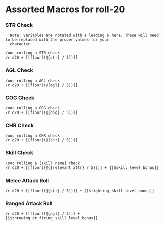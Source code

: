 # Assorted Macros for roll-20

### STR Check
```
  Note: Variables are notated with a leading $ here. These will need to be replaced with the proper values for your
  character.
```

```
/ooc rolling a STR check
/r d20 + [[floor((@{str} / 5))]]
```

### AGL Check

```
/ooc rolling a AGL check
/r d20 + [[floor((@{agl} / 5))]]
```

### COG Check

```
/ooc rolling a COG check
/r d20 + [[floor((@{cog} / 5))]]
```

### CHR Check

```
/ooc rolling a CHR check
/r d20 + [[floor((@{chr} / 5))]]
```

### Skill Check

```
/ooc rolling a [skill name] check
/r d20 + [[floor((@{$relevant_attr} / 5))]] + [[$skill_level_bonus]]
```

### Melee Attack Roll

```
/r d20 + [[floor((@{str} / 5))]] + [[$fighting_skill_level_bonus]]
```

### Ranged Attack Roll

```
/r d20 + [[floor((@{agl} / 5))] + [[$throwing_or_firing_skill_level_bonus]]
```
